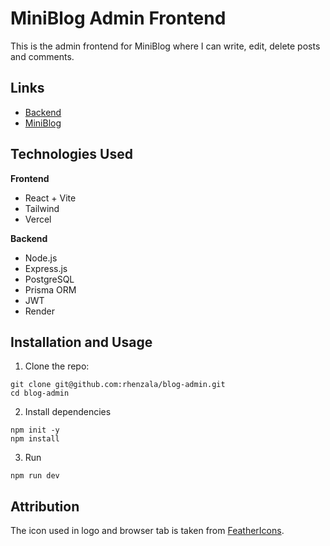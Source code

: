# MiniBlog Admin Frontend
This is the admin frontend for MiniBlog where I can write, edit, delete posts and comments.

## Links
- [Backend](https://github.com/rhenzala/blog-backend) 
- [MiniBlog](https://github.com/rhenzala/blog-users) 

## Technologies Used
**Frontend**
- React + Vite
- Tailwind
- Vercel

**Backend**
- Node.js
- Express.js
- PostgreSQL
- Prisma ORM
- JWT
- Render

## Installation and Usage
1. Clone the repo:
```
git clone git@github.com:rhenzala/blog-admin.git
cd blog-admin
```
2. Install dependencies
```
npm init -y
npm install
```
3. Run
```
npm run dev
```

## Attribution
The icon used in logo and browser tab is taken from [FeatherIcons](https://feathericons.com/).
